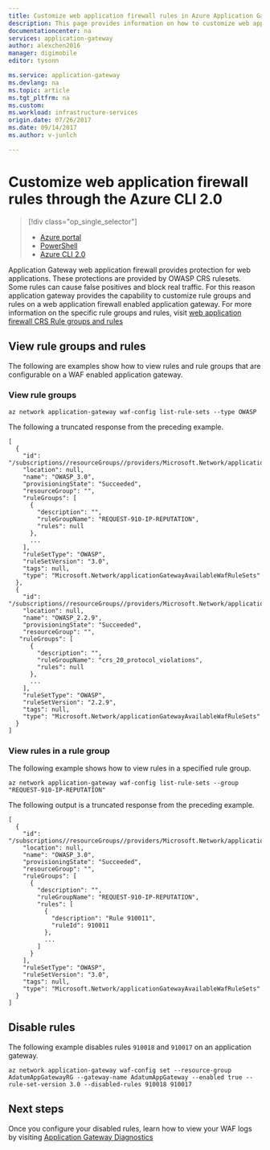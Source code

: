 ```yaml
---
title: Customize web application firewall rules in Azure Application Gateway - Azure CLI 2.0 | Microsoft Docs
description: This page provides information on how to customize web application firewall rules in Application Gateway with the Azure CLI 2.0.
documentationcenter: na
services: application-gateway
author: alexchen2016
manager: digimobile
editor: tysonn

ms.service: application-gateway
ms.devlang: na
ms.topic: article
ms.tgt_pltfrm: na
ms.custom:
ms.workload: infrastructure-services
origin.date: 07/26/2017
ms.date: 09/14/2017
ms.author: v-junlch

---
```


# Customize web application firewall rules through the Azure CLI 2.0

> [!div class="op_single_selector"]
> * [Azure portal](application-gateway-customize-waf-rules-portal.md)
> * [PowerShell](application-gateway-customize-waf-rules-powershell.md)
> * [Azure CLI 2.0](application-gateway-customize-waf-rules-cli.md)

Application Gateway web application firewall provides protection for web applications. These protections are provided by OWASP CRS rulesets. Some rules can cause false positives and block real traffic.  For this reason application gateway provides the capability to customize rule groups and rules on a web application firewall enabled application gateway. For more information on the specific rule groups and rules, visit [web application firewall CRS Rule groups and rules](application-gateway-crs-rulegroups-rules.md)

## View rule groups and rules

The following are examples show how to view rules and rule groups that are configurable on a WAF enabled application gateway.

### View rule groups

```azurecli-interactive
az network application-gateway waf-config list-rule-sets --type OWASP
```

The following a truncated response from the preceding example.

```
[
  {
    "id": "/subscriptions//resourceGroups//providers/Microsoft.Network/applicationGatewayAvailableWafRuleSets/",
    "location": null,
    "name": "OWASP_3.0",
    "provisioningState": "Succeeded",
    "resourceGroup": "",
    "ruleGroups": [
      {
        "description": "",
        "ruleGroupName": "REQUEST-910-IP-REPUTATION",
        "rules": null
      },
      ...
    ],
    "ruleSetType": "OWASP",
    "ruleSetVersion": "3.0",
    "tags": null,
    "type": "Microsoft.Network/applicationGatewayAvailableWafRuleSets"
  },
  {
    "id": "/subscriptions//resourceGroups//providers/Microsoft.Network/applicationGatewayAvailableWafRuleSets/",
    "location": null,
    "name": "OWASP_2.2.9",
    "provisioningState": "Succeeded",
    "resourceGroup": "",
   "ruleGroups": [
      {
        "description": "",
        "ruleGroupName": "crs_20_protocol_violations",
        "rules": null
      },
      ...
    ],
    "ruleSetType": "OWASP",
    "ruleSetVersion": "2.2.9",
    "tags": null,
    "type": "Microsoft.Network/applicationGatewayAvailableWafRuleSets"
  }
]
```

### View rules in a rule group

The following example shows how to view rules in a specified rule group.

```azurecli-interactive
az network application-gateway waf-config list-rule-sets --group "REQUEST-910-IP-REPUTATION"
```

The following output is a truncated response from the preceding example.

```
[
  {
    "id": "/subscriptions//resourceGroups//providers/Microsoft.Network/applicationGatewayAvailableWafRuleSets/",
    "location": null,
    "name": "OWASP_3.0",
    "provisioningState": "Succeeded",
    "resourceGroup": "",
    "ruleGroups": [
      {
        "description": "",
        "ruleGroupName": "REQUEST-910-IP-REPUTATION",
        "rules": [
          {
            "description": "Rule 910011",
            "ruleId": 910011
          },
          ...
        ]
      }
    ],
    "ruleSetType": "OWASP",
    "ruleSetVersion": "3.0",
    "tags": null,
    "type": "Microsoft.Network/applicationGatewayAvailableWafRuleSets"
  }
]
```

## Disable rules

The following example disables rules `910018` and `910017` on an application gateway.

```azurecli-interactive
az network application-gateway waf-config set --resource-group AdatumAppGatewayRG --gateway-name AdatumAppGateway --enabled true --rule-set-version 3.0 --disabled-rules 910018 910017
```

## Next steps

Once you configure your disabled rules, learn how to view your WAF logs by visiting [Application Gateway Diagnostics](application-gateway-diagnostics.md#diagnostic-logging)

[fig1]: ./media/application-gateway-customize-waf-rules-portal/1.png
[1]: ./media/application-gateway-customize-waf-rules-portal/figure1.png
[2]: ./media/application-gateway-customize-waf-rules-portal/figure2.png
[3]: ./media/application-gateway-customize-waf-rules-portal/figure3.png

